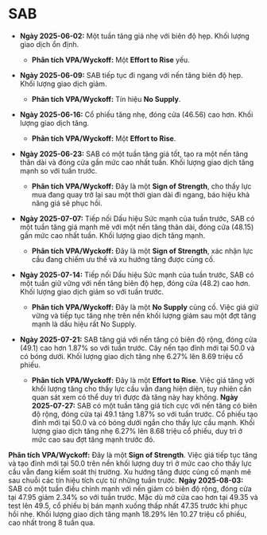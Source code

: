 # SAB

- **Ngày 2025-06-02:** Một tuần tăng giá nhẹ với biên độ hẹp. Khối lượng giao dịch ổn định.
    - **Phân tích VPA/Wyckoff:** Một **Effort to Rise** yếu.
- **Ngày 2025-06-09:** SAB tiếp tục đi ngang với nến tăng biên độ hẹp. Khối lượng giao dịch giảm.
    - **Phân tích VPA/Wyckoff:** Tín hiệu **No Supply**.
- **Ngày 2025-06-16:** Cổ phiếu tăng nhẹ, đóng cửa (46.56) cao hơn. Khối lượng giao dịch tăng.
    - **Phân tích VPA/Wyckoff:** Một **Effort to Rise**.
- **Ngày 2025-06-23:** SAB có một tuần tăng giá tốt, tạo ra một nến tăng thân dài và đóng cửa gần mức cao nhất tuần. Khối lượng giao dịch tăng mạnh so với tuần trước.
    - **Phân tích VPA/Wyckoff:** Đây là một **Sign of Strength**, cho thấy lực mua đang quay trở lại sau một thời gian dài đi ngang, báo hiệu khả năng giá sẽ phục hồi.
- **Ngày 2025-07-07:** Tiếp nối Dấu hiệu Sức mạnh của tuần trước, SAB có một tuần tăng giá mạnh mẽ với một nến tăng thân dài, đóng cửa (48.15) gần mức cao nhất tuần. Khối lượng giao dịch tăng mạnh.
    - **Phân tích VPA/Wyckoff:** Đây là một **Sign of Strength**, xác nhận lực cầu đang chiếm ưu thế và xu hướng tăng được củng cố.
- **Ngày 2025-07-14:** Tiếp nối Dấu hiệu Sức mạnh của tuần trước, SAB có một tuần giữ vững với nến tăng biên độ hẹp, đóng cửa (48.2) cao hơn. Khối lượng giao dịch giảm so với tuần trước.
    - **Phân tích VPA/Wyckoff:** Đây là một **No Supply** củng cố. Việc giá giữ vững và tiếp tục tăng nhẹ trên nền khối lượng giảm sau một đợt tăng mạnh là dấu hiệu rất No Supply.


- **Ngày 2025-07-21:** SAB tăng giá với nến tăng có biên độ rộng, đóng cửa (49.1) cao hơn 1.87% so với tuần trước. Cây nến tạo đỉnh mới tại 50.0 và có bóng dưới. Khối lượng giao dịch tăng nhẹ 6.27% lên 8.69 triệu cổ phiếu.
    - **Phân tích VPA/Wyckoff:** Đây là một **Effort to Rise**. Việc giá tăng với khối lượng tăng cho thấy lực cầu vẫn đang hiện diện, tuy nhiên cần quan sát xem có thể duy trì được đà tăng này hay không.
**Ngày 2025-07-27:** SAB có một tuần tăng giá tích cực với nến tăng có biên độ rộng, đóng cửa tại 49.1 tăng 1.87% so với tuần trước. Cổ phiếu tạo đỉnh mới tại 50.0 và có bóng dưới ngắn cho thấy lực cầu mạnh. Khối lượng giao dịch tăng nhẹ 6.27% lên 8.68 triệu cổ phiếu, duy trì ở mức cao sau đợt tăng mạnh trước đó.

**Phân tích VPA/Wyckoff:** Đây là một **Sign of Strength**. Việc giá tiếp tục tăng và tạo đỉnh mới tại 50.0 trên nền khối lượng duy trì ở mức cao cho thấy lực cầu vẫn đang kiểm soát thị trường. Xu hướng tăng được củng cố mạnh mẽ sau chuỗi các tín hiệu tích cực từ những tuần trước.
**Ngày 2025-08-03:**
SAB có một tuần điều chỉnh mạnh với nến giảm có biên độ rộng, đóng cửa tại 47.95 giảm 2.34% so với tuần trước. Mặc dù mở cửa cao hơn tại 49.35 và test lên 49.5, cổ phiếu bị bán mạnh xuống thấp nhất 47.35 trước khi phục hồi nhẹ. Khối lượng giao dịch tăng mạnh 18.29% lên 10.27 triệu cổ phiếu, cao nhất trong 8 tuần qua.
